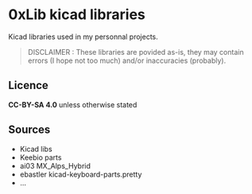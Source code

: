 # 0xLib kicad libraries

Kicad libraries used in my personnal projects.

> DISCLAIMER :
> These libraries are povided as-is, they may contain errors (I hope not too much) and/or inaccuracies (probably).

## Licence

**CC-BY-SA 4.0** unless otherwise stated

## Sources

 - Kicad libs
 - Keebio parts
 - ai03 MX_Alps_Hybrid
 - ebastler kicad-keyboard-parts.pretty 
 - ...


